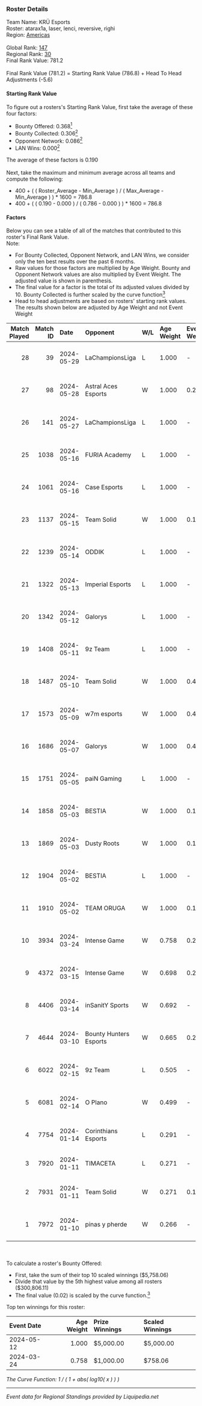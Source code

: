 ### Roster Details<br />
Team Name: KRÜ Esports<br />
Roster: atarax1a, laser, lenci, reversive, righi<br />
Region: [Americas]( ../standings_americas.md)<br />
<br />
Global Rank: [147](../standings_global.md)<br />
Regional Rank: [30]( ../standings_americas.md)<br />
Final Rank Value:  781.2<br />
<br />
Final Rank Value (781.2) = Starting Rank Value (786.8) + Head To Head Adjustments (-5.6)<br />

#### Starting Rank Value<br />
To figure out a rosters's Starting Rank Value, first take the average of these four factors:<br />
- Bounty Offered: 0.368[<sup>1</sup>](#table2)
- Bounty Collected: 0.306[<sup>2</sup>](#table1)
- Opponent Network: 0.086[<sup>2</sup>](#table1)
- LAN Wins: 0.000[<sup>2</sup>](#table1)

The average of these factors is 0.190<br />
<br />
Next, take the maximum and minimum average across all teams and compute the following:<br />
- 400 + ( ( Roster_Average - Min_Average ) / ( Max_Average - Min_Average ) ) * 1600 = 786.8
- 400 + ( ( 0.190 - 0.000 ) / ( 0.786 - 0.000 ) ) * 1600 = 786.8


#### Factors<br />
Below you can see a table of all of the matches that contributed to this roster's Final Rank Value.<br />
Note:<br />

- For Bounty Collected, Opponent Network, and LAN Wins, we consider only the ten best results over the past 6 months.
- Raw values for those factors are multiplied by Age Weight. Bounty and Opponent Network values are also multiplied by Event Weight. The adjusted value is shown in parenthesis.
- The final value for a factor is the total of its adjusted values divided by 10. Bounty Collected is further scaled by the curve function[<sup>3</sup>](#curveFunction)
- Head to head adjustments are based on rosters' starting rank values. The results shown below are adjusted by Age Weight and not Event Weight
<span id="table1"></span><br />


| Match Played | Match ID | Date       | Opponent               | W/L | Age Weight | Event Weight | Bounty Collected | Opponent Network | LAN Wins  | H2H Adj. | Roster                                     |
| -: | -: | :- | :- | :- | :- | :- | :- | :- | :- | -: | :- |
|           28 |       39 | 2024-05-29 | LaChampionsLiga        | L   | 1.000      | -            | -                | -                | -         |   -24.76 | atarax1a, laser, lenci, reversive, righi   |
|           27 |       98 | 2024-05-28 | Astral Aces Esports    | W   | 1.000      | 0.284        | 0.001 (0.000)    | -                | 0 (0.000) |     7.35 | atarax1a, laser, lenci, reversive, righi   |
|           26 |      141 | 2024-05-27 | LaChampionsLiga        | L   | 1.000      | -            | -                | -                | -         |   -25.67 | atarax1a, laser, lenci, reversive, righi   |
|           25 |     1038 | 2024-05-16 | FURIA Academy          | L   | 1.000      | -            | -                | -                | -         |   -23.82 | atarax1a, laser, lenci, reversive, righi   |
|           24 |     1061 | 2024-05-16 | Case Esports           | L   | 1.000      | -            | -                | -                | -         |   -15.28 | andrew, atarax1a, laser, lenci, reversive  |
|           23 |     1137 | 2024-05-15 | Team Solid             | W   | 1.000      | 0.143        | 0.062 (0.009)    | 0.332 (0.047)    | 0 (0.000) |    16.43 | atarax1a, laser, lenci, reversive, righi   |
|           22 |     1239 | 2024-05-14 | ODDIK                  | L   | 1.000      | -            | -                | -                | -         |   -11.60 | atarax1a, laser, lenci, reversive, righi   |
|           21 |     1322 | 2024-05-13 | Imperial Esports       | L   | 1.000      | -            | -                | -                | -         |    -1.32 | atarax1a, laser, lenci, reversive, righi   |
|           20 |     1342 | 2024-05-12 | Galorys                | L   | 1.000      | -            | -                | -                | -         |   -16.32 | atarax1a, laser, lenci, reversive, righi   |
|           19 |     1408 | 2024-05-11 | 9z Team                | L   | 1.000      | -            | -                | -                | -         |    -3.44 | atarax1a, laser, lenci, reversive, righi   |
|           18 |     1487 | 2024-05-10 | Team Solid             | W   | 1.000      | 0.435        | 0.062 (0.027)    | 0.332 (0.144)    | 0 (0.000) |    16.74 | atarax1a, laser, lenci, reversive, righi   |
|           17 |     1573 | 2024-05-09 | w7m esports            | W   | 1.000      | 0.435        | 0.003 (0.001)    | 0.259 (0.113)    | 0 (0.000) |    12.26 | atarax1a, laser, lenci, reversive, righi   |
|           16 |     1686 | 2024-05-07 | Galorys                | W   | 1.000      | 0.435        | 0.022 (0.010)    | 0.585 (0.254)    | 0 (0.000) |    17.40 | atarax1a, laser, lenci, reversive, righi   |
|           15 |     1751 | 2024-05-05 | paiN Gaming            | L   | 1.000      | -            | -                | -                | -         |    -0.62 | atarax1a, laser, lenci, reversive, righi   |
|           14 |     1858 | 2024-05-03 | BESTIA                 | W   | 1.000      | 0.143        | 0.026 (0.004)    | 0.477 (0.068)    | 0 (0.000) |    18.56 | atarax1a, laser, lenci, reversive, righi   |
|           13 |     1869 | 2024-05-03 | Dusty Roots            | W   | 1.000      | 0.143        | 0.003 (0.000)    | 0.425 (0.061)    | 0 (0.000) |    10.81 | atarax1a, laser, lenci, reversive, righi   |
|           12 |     1904 | 2024-05-02 | BESTIA                 | L   | 1.000      | -            | -                | -                | -         |   -12.22 | atarax1a, laser, lenci, reversive, righi   |
|           11 |     1910 | 2024-05-02 | TEAM ORUGA             | W   | 1.000      | 0.143        | -                | 0.094 (0.013)    | 0 (0.000) |     8.00 | atarax1a, laser, lenci, reversive, righi   |
|           10 |     3934 | 2024-03-24 | Intense Game           | W   | 0.758      | 0.262        | 0.003 (0.001)    | 0.362 (0.072)    | 0 (0.000) |     9.50 | atarax1a, laser, lenci, reversive, righi   |
|            9 |     4372 | 2024-03-15 | Intense Game           | W   | 0.698      | 0.262        | 0.003 (0.000)    | 0.362 (0.066)    | 0 (0.000) |     9.28 | atarax1a, laser, lenci, reversive, righi   |
|            8 |     4406 | 2024-03-14 | inSanitY Sports        | W   | 0.692      | -            | -                | -                | -         |     3.71 | atarax1a, laser, lenci, reversive, righi   |
|            7 |     4644 | 2024-03-10 | Bounty Hunters Esports | W   | 0.665      | 0.262        | -                | 0.102 (0.018)    | -         |     3.90 | atarax1a, laser, lenci, reversive, righi   |
|            6 |     6022 | 2024-02-15 | 9z Team                | L   | 0.505      | -            | -                | -                | -         |    -0.96 | atarax1a, laser, lenci, reversive, righi   |
|            5 |     6081 | 2024-02-14 | O Plano                | W   | 0.499      | -            | -                | -                | -         |     3.04 | atarax1a, laser, lenci, reversive, righi   |
|            4 |     7754 | 2024-01-14 | Corinthians Esports    | L   | 0.291      | -            | -                | -                | -         |    -6.53 | abr, Alisson, CutzMeretz, desh, Leomonster |
|            3 |     7920 | 2024-01-11 | TIMACETA               | L   | 0.271      | -            | -                | -                | -         |    -6.02 | beg0d, bnc, cerolzin, farias, leleo        |
|            2 |     7931 | 2024-01-11 | Team Solid             | W   | 0.271      | 0.143        | 0.062 (0.002)    | -                | -         |     5.14 | atarax1a, laser, lenci, reversive, righi   |
|            1 |     7972 | 2024-01-10 | pinas y pherde         | W   | 0.266      | -            | -                | -                | -         |     0.86 | dry, GpN, kos, Tron bem fofo, Wings        |

<br />
<span id="table2"></span><br />
To calculate a roster's Bounty Offered:<br />

- First, take the sum of their top 10 scaled winnings ($5,758.06)
- Divide that value by the 5th highest value among all rosters ($300,806.11)
- The final value (0.02) is scaled by the curve function.[<sup>3</sup>](#curveFunction)

Top ten winnings for this roster:<br />

| Event Date | Age Weight | Prize Winnings | Scaled Winnings |
| :- | -: | :- | :- |
| 2024-05-12 |      1.000 | $5,000.00      | $5,000.00       |
| 2024-03-24 |      0.758 | $1,000.00      | $758.06         |


<span id="curveFunction"></span>_The Curve Function: 1 / ( 1 + abs( log10( x ) ) )_<br />

---
_Event data for Regional Standings provided by Liquipedia.net_<br />
